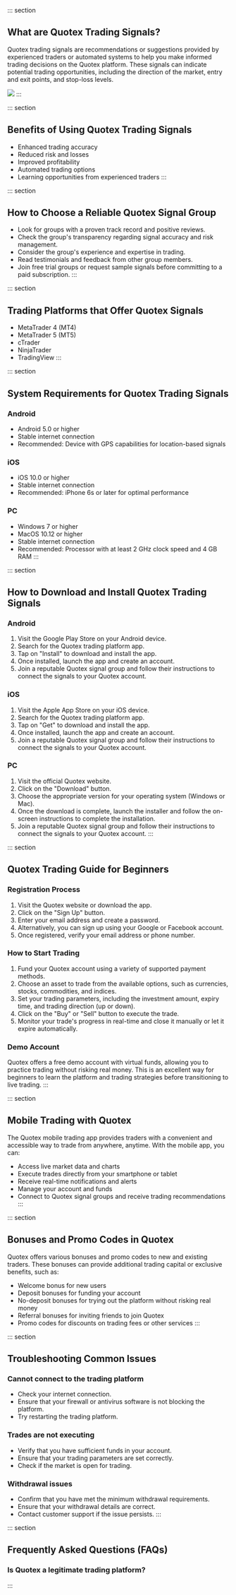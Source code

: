 ::: section
## What are Quotex Trading Signals?

Quotex trading signals are recommendations or suggestions provided by
experienced traders or automated systems to help you make informed
trading decisions on the Quotex platform. These signals can indicate
potential trading opportunities, including the direction of the market,
entry and exit points, and stop-loss levels.

[![](https://static.quotex.io/files/8_en/300_250.jpg)](https://traff.sbs/brokerqxsignupf)
:::

::: section
## Benefits of Using Quotex Trading Signals

-   Enhanced trading accuracy
-   Reduced risk and losses
-   Improved profitability
-   Automated trading options
-   Learning opportunities from experienced traders
:::

::: section
## How to Choose a Reliable Quotex Signal Group

-   Look for groups with a proven track record and positive reviews.
-   Check the group\'s transparency regarding signal accuracy and risk
    management.
-   Consider the group\'s experience and expertise in trading.
-   Read testimonials and feedback from other group members.
-   Join free trial groups or request sample signals before committing
    to a paid subscription.
:::

::: section
## Trading Platforms that Offer Quotex Signals

-   MetaTrader 4 (MT4)
-   MetaTrader 5 (MT5)
-   cTrader
-   NinjaTrader
-   TradingView
:::

::: section
## System Requirements for Quotex Trading Signals

### Android

-   Android 5.0 or higher
-   Stable internet connection
-   Recommended: Device with GPS capabilities for location-based signals

### iOS

-   iOS 10.0 or higher
-   Stable internet connection
-   Recommended: iPhone 6s or later for optimal performance

### PC

-   Windows 7 or higher
-   MacOS 10.12 or higher
-   Stable internet connection
-   Recommended: Processor with at least 2 GHz clock speed and 4 GB RAM
:::

::: section
## How to Download and Install Quotex Trading Signals

### Android

1.  Visit the Google Play Store on your Android device.
2.  Search for the Quotex trading platform app.
3.  Tap on "Install" to download and install the app.
4.  Once installed, launch the app and create an account.
5.  Join a reputable Quotex signal group and follow their instructions
    to connect the signals to your Quotex account.

### iOS

1.  Visit the Apple App Store on your iOS device.
2.  Search for the Quotex trading platform app.
3.  Tap on "Get" to download and install the app.
4.  Once installed, launch the app and create an account.
5.  Join a reputable Quotex signal group and follow their instructions
    to connect the signals to your Quotex account.

### PC

1.  Visit the official Quotex website.
2.  Click on the "Download" button.
3.  Choose the appropriate version for your operating system (Windows or
    Mac).
4.  Once the download is complete, launch the installer and follow the
    on-screen instructions to complete the installation.
5.  Join a reputable Quotex signal group and follow their instructions
    to connect the signals to your Quotex account.
:::

::: section
## Quotex Trading Guide for Beginners

### Registration Process

1.  Visit the Quotex website or download the app.
2.  Click on the "Sign Up" button.
3.  Enter your email address and create a password.
4.  Alternatively, you can sign up using your Google or Facebook
    account.
5.  Once registered, verify your email address or phone number.

### How to Start Trading

1.  Fund your Quotex account using a variety of supported payment
    methods.
2.  Choose an asset to trade from the available options, such as
    currencies, stocks, commodities, and indices.
3.  Set your trading parameters, including the investment amount, expiry
    time, and trading direction (up or down).
4.  Click on the "Buy" or "Sell" button to execute the
    trade.
5.  Monitor your trade\'s progress in real-time and close it manually or
    let it expire automatically.

### Demo Account

Quotex offers a free demo account with virtual funds, allowing you to
practice trading without risking real money. This is an excellent way
for beginners to learn the platform and trading strategies before
transitioning to live trading.
:::

::: section
## Mobile Trading with Quotex

The Quotex mobile trading app provides traders with a convenient and
accessible way to trade from anywhere, anytime. With the mobile app, you
can:

-   Access live market data and charts
-   Execute trades directly from your smartphone or tablet
-   Receive real-time notifications and alerts
-   Manage your account and funds
-   Connect to Quotex signal groups and receive trading recommendations
:::

::: section
## Bonuses and Promo Codes in Quotex

Quotex offers various bonuses and promo codes to new and existing
traders. These bonuses can provide additional trading capital or
exclusive benefits, such as:

-   Welcome bonus for new users
-   Deposit bonuses for funding your account
-   No-deposit bonuses for trying out the platform without risking real
    money
-   Referral bonuses for inviting friends to join Quotex
-   Promo codes for discounts on trading fees or other services
:::

::: section
## Troubleshooting Common Issues

### Cannot connect to the trading platform

-   Check your internet connection.
-   Ensure that your firewall or antivirus software is not blocking the
    platform.
-   Try restarting the trading platform.

### Trades are not executing

-   Verify that you have sufficient funds in your account.
-   Ensure that your trading parameters are set correctly.
-   Check if the market is open for trading.

### Withdrawal issues

-   Confirm that you have met the minimum withdrawal requirements.
-   Ensure that your withdrawal details are correct.
-   Contact customer support if the issue persists.
:::

::: section
## Frequently Asked Questions (FAQs)

### Is Quotex a legitimate trading platform?
:::

